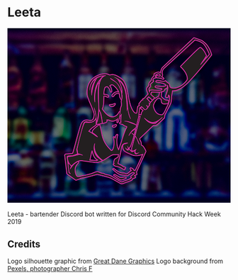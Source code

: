 # Leeta 

![Leeta](images/leetalogo-readme.png)

Leeta - bartender Discord bot written for Discord Community Hack Week 2019

## Credits
Logo silhouette graphic from [Great Dane Graphics](https://www.greatdanegraphics.com/female-bartender)
Logo background from [Pexels, photographer Chris F](https://www.pexels.com/@chris-f-38966)